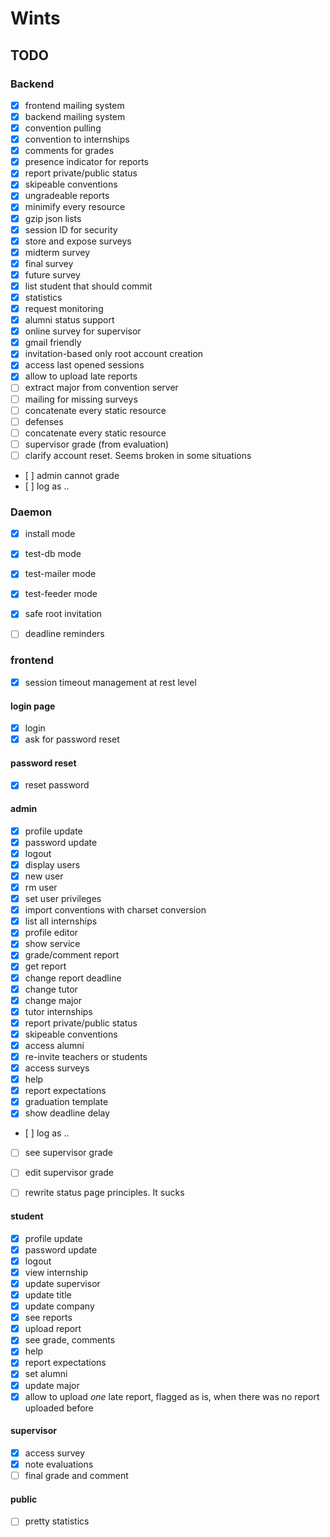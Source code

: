 # Wints

## TODO


### Backend

- [x] frontend mailing system
- [x] backend mailing system
- [x] convention pulling
- [x] convention to internships
- [x] comments for grades
- [x] presence indicator for reports
- [x] report private/public status
- [x] skipeable conventions
- [x] ungradeable reports
- [x] minimify every resource
- [x] gzip json lists
- [x] session ID for security
- [x] store and expose surveys
- [x] midterm survey
- [x] final survey
- [x] future survey
- [x] list student that should commit
- [x] statistics
- [x] request monitoring
- [x] alumni status support
- [x] online survey for supervisor
- [x] gmail friendly
- [x] invitation-based only root account creation
- [x] access last opened sessions
- [x] allow to upload late reports
- [ ] extract major from convention server
- [ ] mailing for missing surveys
- [ ] concatenate every static resource
- [ ] defenses
- [ ] concatenate every static resource
- [ ] supervisor grade (from evaluation)
- [ ] clarify account reset. Seems broken in some situations
- [ ] admin cannot grade
- [ ] log as ..
### Daemon

- [x] install mode
- [x] test-db mode
- [x] test-mailer mode
- [x] test-feeder mode
- [x] safe root invitation
- [ ] deadline reminders


### frontend

- [x] session timeout management at rest level
#### login page

- [x] login
- [x] ask for password reset

#### password reset

- [x] reset password

#### admin
- [x] profile update
- [x] password update
- [x] logout
- [x] display users
- [x] new user
- [x] rm user
- [x] set user privileges
- [x] import conventions with charset conversion
- [x] list all internships
- [x] profile editor
- [x] show service
- [x] grade/comment report
- [x] get report
- [x] change report deadline
- [x] change tutor
- [x] change major
- [x] tutor internships
- [x] report private/public status
- [x] skipeable conventions
- [x] access alumni
- [x] re-invite teachers or students
- [x] access surveys
- [x] help
- [x] report expectations
- [x] graduation template
- [x] show deadline delay
- [ ] log as ..
- [ ] see supervisor grade
- [ ] edit supervisor grade
- [ ] rewrite status page principles. It sucks


#### student
- [x] profile update
- [x] password update
- [x] logout
- [x] view internship
- [x] update supervisor
- [x] update title
- [x] update company
- [x] see reports
- [x] upload report
- [x] see grade, comments
- [x] help
- [x] report expectations
- [x] set alumni
- [x] update major
- [x] allow to upload _one_ late report, flagged as is, when there was no report uploaded before

#### supervisor
- [x] access survey
- [x] note evaluations
- [ ] final grade and comment

#### public
- [ ] pretty statistics